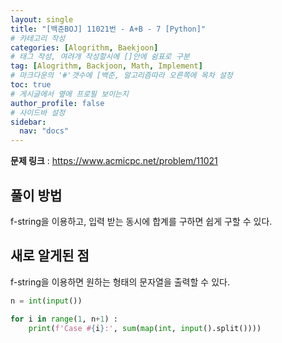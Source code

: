 ```yaml
---
layout: single
title: "[백준BOJ] 11021번 - A+B - 7 [Python]"
# 카테고리 작성
categories: [Alogrithm, Baekjoon]
# 태그 작성, 여려개 작성할시에 []안에 쉼표로 구분
tag: [Alogrithm, Backjoon, Math, Implement]
# 마크다운의 '#'갯수에 [백준, 알고리즘따라 오른쪽에 목차 설정
toc: true
# 게시글에서 옆에 프로필 보이는지
author_profile: false
# 사이드바 설정
sidebar:
  nav: "docs"
---
```


**문제 링크** : <https://www.acmicpc.net/problem/11021>

## 풀이 방법

f-string을 이용하고, 입력 받는 동시에 합계를 구하면 쉽게 구할 수 있다.

## 새로 알게된 점

f-string을 이용하면 원하는 형태의 문자열을 출력할 수 있다.

```python
n = int(input())

for i in range(1, n+1) :
    print(f'Case #{i}:', sum(map(int, input().split())))
```
